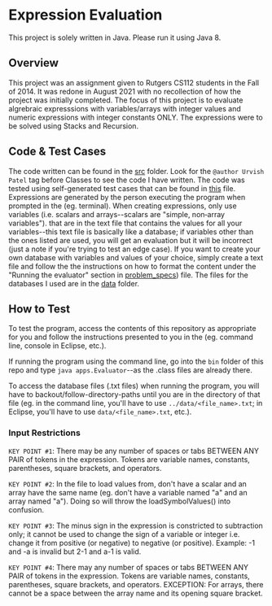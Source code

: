 # Expression Evaluation

This project is solely written in Java. Please run it using Java 8.

## Overview

This project was an assignment given to Rutgers CS112 students in the Fall of 2014. It was redone in August 2021 with no recollection
of how the project was initially completed. The focus of this project is to evaluate algrebraic expresssions with variables/arrays with 
integer values and numeric expressions with integer constants ONLY. The expressions were to be solved using Stacks and Recursion.

## Code & Test Cases

The code written can be found in the [src](https://github.com/urvishp13/Expression-Evaluation/tree/main/src) folder. Look for the 
`@author Urvish Patel` tag before Classes to see the code I have written.
The code was tested using self-generated test cases that can be found in [this](https://github.com/urvishp13/Expression-Evaluation/blob/main/docs/testcases.md) 
file. Expressions are generated by the person
executing the program when prompted in the (eg. terminal). When creating expressions, only use variables (i.e. scalars and arrays--scalars
are "simple, non‐array variables"). 
that are in the text file that contains the values for all your variables--this text file is basically like a database; 
if variables other than the ones listed are used, you will
get an evaluation but it will be incorrect (just a note if you're trying to test an edge case). If you want to create your own database 
with variables and values of your choice, simply create a text file and follow the the instructions on 
how to format the content under the "Running the evaluator" section in [problem_specs](https://github.com/urvishp13/Expression-Evaluation/blob/main/docs/problem_specs.pdf)) 
file. The files for the databases I used are in the [data](https://github.com/urvishp13/Expression-Evaluation/tree/main/data) folder. 

## How to Test

To test the program, access the contents of this repository as appropriate for you and follow the instructions presented to you in the 
(eg. command line, console in Eclipse, etc.). 

If running the program using the command line, go into the `bin` 
folder of this repo and type `java apps.Evaluator`--as the .class files are already there.

To access the database files (.txt files) when running the program, you will have to backout/follow-directory-paths until you are 
in the directory of that file (eg. in the command line, you'll have to use `../data/<file_name>.txt`; in Eclipse, you'll have to use 
`data/<file_name>.txt`, etc.).

### Input Restrictions

`KEY POINT #1`: There may be any number of spaces or tabs BETWEEN ANY PAIR of tokens in the expression. Tokens are variable names, constants, 
parentheses, square brackets, and operators.

`KEY POINT #2`: In the file to load values from, don't have a scalar and an array have the same name (eg.
don't have a variable named "a" and an array named "a"). Doing so will throw the loadSymbolValues() into confusion.

`KEY POINT #3`: The minus sign in the expression is constricted to subtraction only; it cannot be used to change the 
sign of a variable or integer i.e. change it from positive (or negative) to negative (or positive).
Example: -1 and -a is invalid but 2-1 and a-1 is valid.

`KEY POINT #4`: There may any number of spaces or tabs BETWEEN ANY PAIR of tokens in the expression. 
Tokens are variable names, constants, parentheses, square brackets, and operators. EXCEPTION: For arrays, there
cannot be a space between the array name and its opening square bracket.